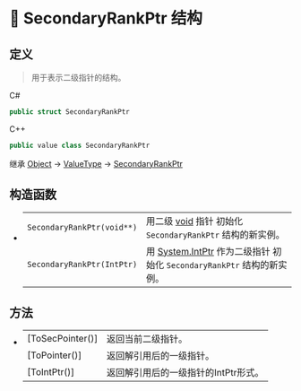 # 🔩 SecondaryRankPtr 结构

## 定义

> 用于表示二级指针的结构。

C#
```cs
public struct SecondaryRankPtr
```
C++
```cpp
public value class SecondaryRankPtr
``` 

继承 [Object](https://docs.microsoft.com/DotNET/api/system.object) → [ValueType](https://docs.microsoft.com/DotNET/api/system.valuetype) → [SecondaryRankPtr](SecondaryRankPtr)

## 构造函数
- 
    |||
    |-|-|
    |`SecondaryRankPtr(void**)`|用二级 [void](https://docs.microsoft.com/DotNET/api/system.void) 指针 初始化 `SecondaryRankPtr` 结构的新实例。|
    |`SecondaryRankPtr(IntPtr)`|用 [System.IntPtr](https://docs.microsoft.com/DotNET/api/system.intptr) 作为二级指针 初始化 `SecondaryRankPtr` 结构的新实例。|

## 方法
- 
    |||
    |-|-|
    |[ToSecPointer()]|返回当前二级指针。|
    |[ToPointer()]|返回解引用后的一级指针。|
    |[ToIntPtr()]|返回解引用后的一级指针的IntPtr形式。|
